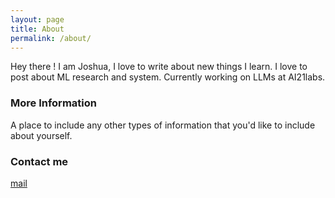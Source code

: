 ```yaml
---
layout: page
title: About
permalink: /about/
---
```


Hey there ! I am Joshua, I love to write about new things I learn. I love to post about ML research and system. 
Currently working on LLMs at AI21labs. 

### More Information

A place to include any other types of information that you'd like to include about yourself.

### Contact me

[mail](mailto:yehoshua.cohen.91@gmail.com)
